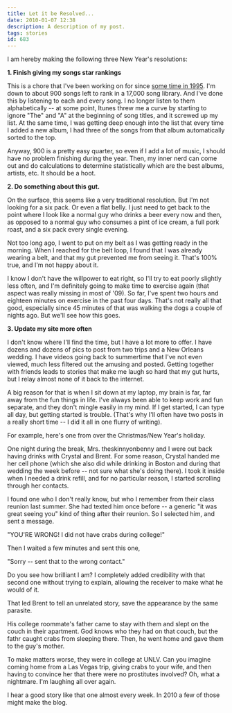 ```yaml
---
title: Let it be Resolved...
date: 2010-01-07 12:38
description: A description of my post.
tags: stories
id: 683
---
```

I am hereby making the following three New Year's resolutions:

<strong>1.  Finish giving my songs star rankings</strong>

This is a chore that I've been working on for since <a href="http://theskinnyonbenny.com/blog2/archives/134">some time in 1995</a>.  I'm down to about 900 songs left to rank in a 17,000 song library.  And I've done this by listening to each and every song.  I no longer listen to them alphabetically -- at some point, Itunes threw me a curve by starting to ignore "The" and "A" at the beginning of song titles, and it screwed up my list.  At the same time, I was getting deep enough into the list that every time I added a new album, I had three of the songs from that album automatically sorted to the top.

Anyway, 900 is a pretty easy quarter, so even if I add a lot of music, I should have no problem finishing during the year.  Then, my inner nerd can come out and do calculations to determine statistically which are the best albums, artists, etc.  It should be a hoot.

<strong>2.  Do something about this gut.</strong>

On the surface, this seems like a very traditional resolution.  But I'm not looking for a six pack.  Or even a flat belly.  I just need to get back to the point where I look like a normal guy who drinks a beer every now and then, as opposed to a normal guy who consumes a pint of ice cream, a full pork roast, and a six pack every single evening.  

Not too long ago, I went to put on my belt as I was getting ready in the morning.  When I reached for the belt loop, I found that I was already wearing a belt, and that my gut prevented me from seeing it.  That's 100% true, and I'm not happy about it.

I know I don't have the willpower to eat right, so I'll try to eat poorly slightly less often, and I'm definitely going to make time to exercise again (that aspect was really missing in most of '09).  So far, I've spent two hours and eighteen minutes on exercise in the past four days.  That's not really all that good, especially since 45 minutes of that was walking the dogs a couple of nights ago.  But we'll see how this goes.

<strong>3.  Update my site more often</strong>

I don't know where I'll find the time, but I have a lot more to offer.  I have dozens and dozens of pics to post from two trips and a New Orleans wedding.  I have videos going back to summertime that I've not even viewed, much less filtered out the amusing and posted.  Getting together with friends leads to stories that make me laugh so hard that my gut hurts, but I relay almost none of it back to the internet.

A big reason for that is when I sit down at my laptop, my brain is far, far away from the fun things in life.  I've always been able to keep work and fun separate, and they don't mingle easily in my mind.  If I get started, I can type all day, but getting started is trouble.  (That's why I'll often have two posts in a really short time -- I did it all in one flurry of writing).  

For example, here's one from over the Christmas/New Year's holiday.

One night during the break, Mrs. theskinnyonbenny and I were out back having drinks with Crystal and Brent.  For some reason, Crystal handed me her cell phone (which she also did while drinking in Boston and during that wedding the week before -- not sure what she's doing there).  I took it inside when I needed a drink refill, and for no particular reason, I started scrolling through her contacts.

I found one who I don't really know, but who I remember from their class reunion last summer.  She had texted him once before -- a generic "it was great seeing you" kind of thing after their reunion.  So I selected him, and sent a message.

"YOU'RE WRONG!  I did not have crabs during college!"

Then I waited a few minutes and sent this one,

"Sorry -- sent that to the wrong contact."

Do you see how brilliant I am?  I completely added credibility with that second one without trying to explain, allowing the receiver to make what he would of it.

That led Brent to tell an unrelated story, save the appearance by the same parasite.

His college roommate's father came to stay with them and slept on the couch in their apartment.  God knows who they had on that couch, but the fathr caught crabs from sleeping there.  Then, he went home and gave them to the guy's mother.

To make matters worse, they were in college at UNLV.  Can you imagine coming home from a Las Vegas trip, giving crabs to your wife, and then having to convince her that there were no prostitutes involved?  Oh, what a nightmare.  I'm laughing all over again.

I hear a good story like that one almost every week.  In 2010 a few of those might make the blog.
